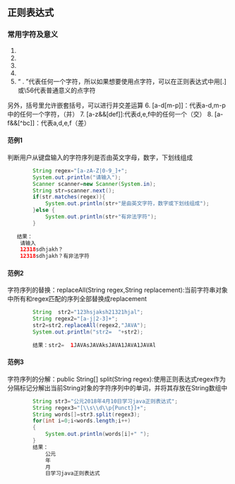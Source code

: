 ## 正则表达式
### 常用字符及意义
1. [abc]:代表a,b,c中的任何一个
2. [^abc]:代表除了a,b,c意外事件的任何字符
3. [a-zA-Z]:代表英文字母包括小写大小中的任何一个
4. [a-d]:代表a-d中的任何一个
5. “ . ”代表任何一个字符，所以如果想要使用点字符，可以在正则表达式中用[.]或\56代表普通意义的点字符

另外，括号里允许嵌套括号，可以进行并交差运算
6. [a-d[m-p]]：代表a-d,m-p中的任何一个字符，（并）
7. [a-z&&[def]]:代表d,e,f中的任何一个（交）
8. [a-f&&[^bc]]：代表a,d,e,f（差）

#### 范例1
判断用户从键盘输入的字符序列是否由英文字母，数字，下划线组成
```java
        String regex="[a-zA-Z|0-9_]+";
        System.out.println("请输入");
        Scanner scanner=new Scanner(System.in);
        String str=scanner.next();
        if(str.matches(regex)){
            System.out.println(str+"是由英文字符，数字或下划线组成");
        }else {
            System.out.println(str+"有非法字符");
        }
        
   结果：
    请输入
    12318sdhjakh？
    12318sdhjakh？有非法字符
```
#### 范例2
字符序列的替换：replaceAll(String regex,String replacement):当前字符串对象中所有和regex匹配的序列全部替换成replacement
```java
        String  str2="123hsjaksh21321hjal";
        String regex2="[a-j|2-3]+";
        str2=str2.replaceAll(regex2,"JAVA");
        System.out.println("str2=  "+str2);
        
        结果：str2=  1JAVAsJAVAksJAVA1JAVA1JAVAl
```

#### 范例3
字符序列的分解：public String[] split(String regex):使用正则表达式regex作为分隔标记分解出当前String对象的字符序列中的单词，并将其存放在String数组中
```java
        String str3="公元2018年4月10日学习java正则表达式";
        String regex3="[\\s\\d\\p{Punct}]+";
        String words[]=str3.split(regex3);
        for(int i=0;i<words.length;i++)
        {
            System.out.println(words[i]+" ");
        }
        结果：
            公元 
            年 
            月 
            日学习java正则表达式 
```
